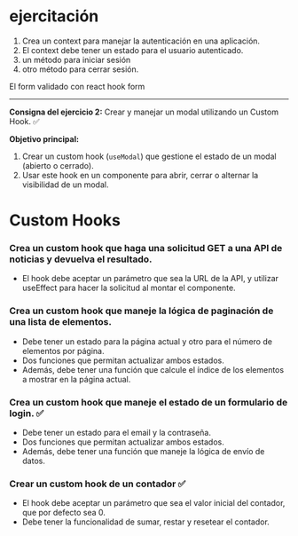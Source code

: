 # ejercitación

1. Crea un context para manejar la autenticación en una aplicación.
2. El context debe tener un estado para el usuario autenticado.
3. un método para iniciar sesión
4. otro método para cerrar sesión.

El form validado con react hook form

---

**Consigna del ejercicio 2:** Crear y manejar un modal utilizando un Custom Hook. ✅

**Objetivo principal:**
1. Crear un custom hook (`useModal`) que gestione el estado de un modal (abierto o cerrado).
2. Usar este hook en un componente para abrir, cerrar o alternar la visibilidad de un modal.

# Custom Hooks



### Crea un custom hook que haga una solicitud GET a una API de noticias y devuelva el resultado.

- El hook debe aceptar un parámetro que sea la URL de la API, y utilizar useEffect para hacer la solicitud al montar el componente.

### Crea un custom hook que maneje la lógica de paginación de una lista de elementos.

- Debe tener un estado para la página actual y otro para el número de elementos por página.
- Dos funciones que permitan actualizar ambos estados.
- Además, debe tener una función que calcule el índice de los elementos a mostrar en la página actual.

### Crea un custom hook que maneje el estado de un formulario de login. ✅

- Debe tener un estado para el email y la contraseña.
- Dos funciones que permitan actualizar ambos estados.
- Además, debe tener una función que maneje la lógica de envío de datos.

### Crear un custom hook de un contador ✅

- El hook debe aceptar un parámetro que sea el valor inicial del contador, que por defecto sea 0.
- Debe tener la funcionalidad de sumar, restar y resetear el contador.

